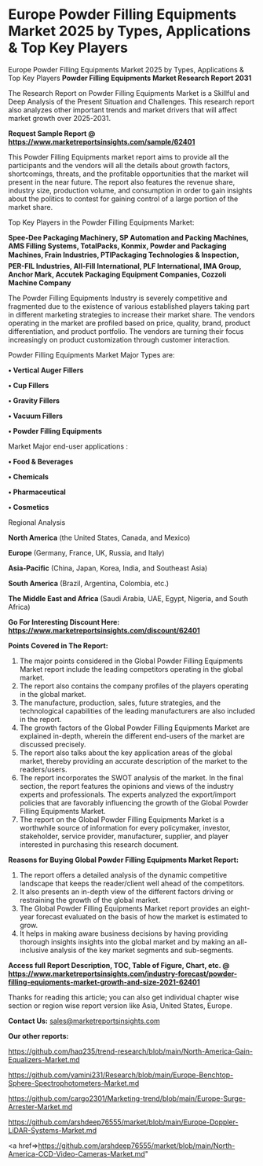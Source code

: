 # Europe Powder Filling Equipments Market 2025 by Types, Applications & Top Key Players
Europe Powder Filling Equipments Market 2025 by Types, Applications & Top Key Players
<strong>Powder Filling Equipments Market Research Report 2031</strong>

The Research Report on Powder Filling Equipments Market is a Skillful and Deep Analysis of the Present Situation and Challenges. This research report also analyzes other important trends and market drivers that will affect market growth over 2025-2031.

<strong>Request Sample Report @ <a href=https://www.marketreportsinsights.com/sample/62401>https://www.marketreportsinsights.com/sample/62401</a></strong>

This Powder Filling Equipments market report aims to provide all the participants and the vendors will all the details about growth factors, shortcomings, threats, and the profitable opportunities that the market will present in the near future. The report also features the revenue share, industry size, production volume, and consumption in order to gain insights about the politics to contest for gaining control of a large portion of the market share.

Top Key Players in the Powder Filling Equipments Market:

<strong>Spee-Dee Packaging Machinery, SP Automation and Packing Machines, AMS Filling Systems, TotalPacks, Konmix, Powder and Packaging Machines, Frain Industries, PTIPackaging Technologies & Inspection, PER-FIL Industries, All-Fill International, PLF International, IMA Group, Anchor Mark, Accutek Packaging Equipment Companies, Cozzoli Machine Company</strong>

The Powder Filling Equipments Industry is severely competitive and fragmented due to the existence of various established players taking part in different marketing strategies to increase their market share. The vendors operating in the market are profiled based on price, quality, brand, product differentiation, and product portfolio. The vendors are turning their focus increasingly on product customization through customer interaction.

Powder Filling Equipments Market Major Types are:

<strong>• Vertical Auger Fillers

• Cup Fillers

• Gravity Fillers

• Vacuum Fillers

• Powder Filling Equipments</strong>

Market Major end-user applications :

<strong>• Food & Beverages

• Chemicals

• Pharmaceutical

• Cosmetics</strong>

Regional Analysis

</u><strong><b>North America</b></strong> (the United States, Canada, and Mexico)

<strong><b>Europe </b></strong>(Germany, France, UK, Russia, and Italy)

<strong><b>Asia-Pacific</b></strong> (China, Japan, Korea, India, and Southeast Asia)

<strong><b>South America</b></strong> (Brazil, Argentina, Colombia, etc.)

<strong><b>The Middle East and Africa</b></strong> (Saudi Arabia, UAE, Egypt, Nigeria, and South Africa)

<strong>Go For Interesting Discount Here: <a href=https://www.marketreportsinsights.com/discount/62401>https://www.marketreportsinsights.com/discount/62401</a></strong>

<strong>Points Covered in The Report:</strong>
<ol>
  <li>The major points considered in the Global Powder Filling Equipments Market report include the leading competitors operating in the global market.</li>
  <li>The report also contains the company profiles of the players operating in the global market.</li>
  <li>The manufacture, production, sales, future strategies, and the technological capabilities of the leading manufacturers are also included in the report.</li>
  <li>The growth factors of the Global Powder Filling Equipments Market are explained in-depth, wherein the different end-users of the market are discussed precisely.</li>
  <li>The report also talks about the key application areas of the global market, thereby providing an accurate description of the market to the readers/users.</li>
  <li>The report incorporates the SWOT analysis of the market. In the final section, the report features the opinions and views of the industry experts and professionals. The experts analyzed the export/import policies that are favorably influencing the growth of the Global Powder Filling Equipments Market.</li>
  <li>The report on the Global Powder Filling Equipments Market is a worthwhile source of information for every policymaker, investor, stakeholder, service provider, manufacturer, supplier, and player interested in purchasing this research document.</li>
</ol>
<strong>Reasons for Buying Global Powder Filling Equipments Market Report:</strong>

<ol>
  <li>The report offers a detailed analysis of the dynamic competitive landscape that keeps the reader/client well ahead of the competitors.</li>
  <li>It also presents an in-depth view of the different factors driving or restraining the growth of the global market.</li>
  <li>The Global Powder Filling Equipments Market report provides an eight-year forecast evaluated on the basis of how the market is estimated to grow.</li>
  <li>It helps in making aware business decisions by having providing thorough insights insights into the global market and by making an all-inclusive analysis of the key market segments and sub-segments.</li>
</ol>
<strong>Access full Report Description, TOC, Table of Figure, Chart, etc. @ <a href=https://www.marketreportsinsights.com/industry-forecast/powder-filling-equipments-market-growth-and-size-2021-62401>https://www.marketreportsinsights.com/industry-forecast/powder-filling-equipments-market-growth-and-size-2021-62401</a></strong>


Thanks for reading this article; you can also get individual chapter wise section or region wise report version like Asia, United States, Europe.

<strong>Contact Us:</strong>
sales@marketreportsinsights.com

<strong>Our other reports:</strong>

<a href=https://github.com/haq235/trend-research/blob/main/North-America-Gain-Equalizers-Market.md>https://github.com/haq235/trend-research/blob/main/North-America-Gain-Equalizers-Market.md</a>

<a href=https://github.com/yamini231/Research/blob/main/Europe-Benchtop-Sphere-Spectrophotometers-Market.md>https://github.com/yamini231/Research/blob/main/Europe-Benchtop-Sphere-Spectrophotometers-Market.md</a>

<a href=https://github.com/cargo2301/Marketing-trend/blob/main/Europe-Surge-Arrester-Market.md>https://github.com/cargo2301/Marketing-trend/blob/main/Europe-Surge-Arrester-Market.md</a>

<a href=https://github.com/arshdeep76555/market/blob/main/Europe-Doppler-LiDAR-Systems-Market.md>https://github.com/arshdeep76555/market/blob/main/Europe-Doppler-LiDAR-Systems-Market.md</a>

<a href=>https://github.com/arshdeep76555/market/blob/main/North-America-CCD-Video-Cameras-Market.md</a>"
